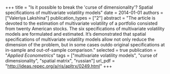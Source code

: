 +++
title = "Is it possible to break the 'curse of dimensionality'? Spatial specifications of multivariate volatility models"
date = 2014-01-01
authors = ["Valeriya Lakshina"]
publication_types = ["2"]
abstract = "The article is devoted to the estimation of multivariate volatility of a portfolio consisted from twenty American stocks. The six specifications of multivariate volatility models are formulated and estimated. It’s demonstrated that spatial specifications of multivariate volatility models allow not only reduce the dimension of the problem, but in some cases outdo original specifications at in-sample and out-of-sample comparison."
selected = true
publication = "*Applied Econometrics*"
tags = ["multivariate volatility models", "curse of dimensionality", "spatial matrix", "russian"]
url_pdf = "http://ideas.repec.org/a/ris/apltrx/0249.html"
+++

